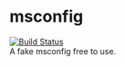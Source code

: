# msconfig
[![Build Status](https://travis-ci.org/TCDG/msconfig.svg?branch=master)](https://travis-ci.org/TCDG/msconfig)    
A fake msconfig free to use.
